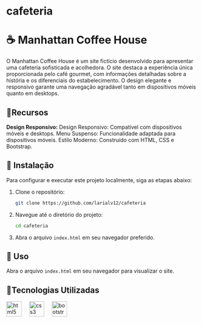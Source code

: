 # cafeteria

<h1>☕ Manhattan Coffee House </h1>

O Manhattan Coffee House é um site fictício desenvolvido para apresentar uma cafeteria sofisticada e acolhedora. O site destaca a experiência única proporcionada pelo café gourmet, com informações detalhadas sobre a história e os diferenciais do estabelecimento. O design elegante e responsivo garante uma navegação agradável tanto em dispositivos móveis quanto em desktops.





## :floppy_disk:Recursos



 **Design Responsivo:** 
 Design Responsivo: Compatível com dispositivos móveis e desktops.
Menu Suspenso: Funcionalidade adaptada para dispositivos móveis.
Estilo Moderno: Construído com HTML, CSS e Bootstrap.


## :key: Instalação

Para configurar e executar este projeto localmente, siga as etapas abaixo:

1. Clone o repositório:
    ```bash
    git clone https://github.com/larialv12/cafeteria
    ```

2. Navegue até o diretório do projeto:
    ```bash
    cd cafeteria
    ```

3. Abra o arquivo `index.html` em seu navegador preferido.

## :dart: Uso

Abra o arquivo `index.html` em seu navegador para visualizar o site.

## :round_pushpin:Tecnologias Utilizadas

<div align="left">
  <img src="https://cdn.jsdelivr.net/gh/devicons/devicon/icons/html5/html5-original.svg" height="40" alt="html5 logo"  />
  <img width="12" />
  <img src="https://cdn.jsdelivr.net/gh/devicons/devicon/icons/css3/css3-original.svg" height="40" alt="css3 logo"  />
  <img width="12" />
  <img src="https://cdn.jsdelivr.net/gh/devicons/devicon/icons/bootstrap/bootstrap-original.svg" height="40" alt="bootstrap logo"  />
  <img width="12" />
  
</div>
